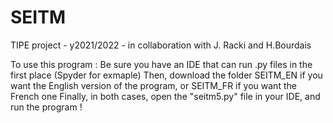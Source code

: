 # SEITM
TIPE project - y2021/2022 - in collaboration with J. Racki and H.Bourdais









To use this program :
Be sure you have an IDE that can run .py files in the first place (Spyder for exmaple)
Then, download the folder SEITM_EN if you want the English version of the program, or SEITM_FR if you want the French one
Finally, in both cases, open the "seitm5.py" file in your IDE, and run the program !
